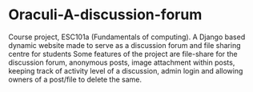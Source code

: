 # Oraculi-A-discussion-forum
Course project, ESC101a (Fundamentals of computing). A Django based dynamic website made to serve as a discussion forum and file sharing centre for students
Some features of the project are file-share for the discussion forum, anonymous posts, image attachment within posts, keeping track of activity level of a discussion, admin login and allowing owners of a post/file to delete the same.

